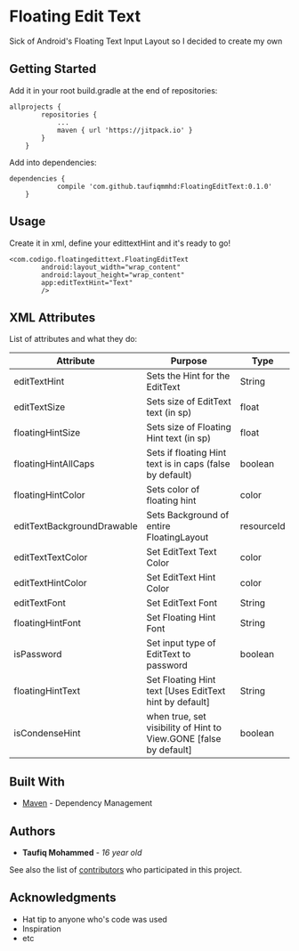 # Floating Edit Text

Sick of Android's Floating Text Input Layout so I decided to create my own

## Getting Started

Add it in your root build.gradle at the end of repositories:
```
allprojects {
		repositories {
			...
			maven { url 'https://jitpack.io' }
		}
	}
```

Add into dependencies:

```
dependencies {
	        compile 'com.github.taufiqmmhd:FloatingEditText:0.1.0'
	}
```

## Usage
Create it in xml, define your edittextHint and it's ready to go!
```
<com.codigo.floatingedittext.FloatingEditText
        android:layout_width="wrap_content"
        android:layout_height="wrap_content"
        app:editTextHint="Text"
        />
```

## XML Attributes
List of attributes and what they do:

| Attribute  | Purpose | Type |
| ------------- | ------------- | --- |
| editTextHint  | Sets the Hint for the EditText  | String |
| editTextSize  | Sets size of EditText text (in sp)  | float |
| floatingHintSize | Sets size of Floating Hint text (in sp)| float |
| floatingHintAllCaps | Sets if floating Hint text is in caps (false by default)| boolean |
| floatingHintColor | Sets color of floating hint | color |
| editTextBackgroundDrawable | Sets Background of entire FloatingLayout | resourceId |
| editTextTextColor | Set EditText Text Color | color |
| editTextHintColor | Set EditText Hint Color | color |
| editTextFont | Set EditText Font | String |
| floatingHintFont | Set Floating Hint Font | String |
| isPassword | Set input type of EditText to password | boolean |
| floatingHintText | Set Floating Hint text [Uses EditText hint by default] | String |
| isCondenseHint | when true, set visibility of Hint to View.GONE [false by default]| boolean |
## Built With

* [Maven](https://maven.apache.org/) - Dependency Management

## Authors

* **Taufiq Mohammed** - *16 year old*

See also the list of [contributors](https://github.com/your/project/contributors) who participated in this project.

## Acknowledgments

* Hat tip to anyone who's code was used
* Inspiration
* etc
